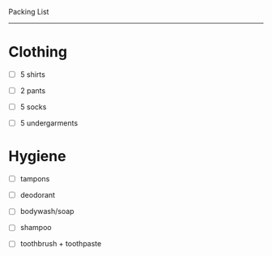 Packing List

---

# Clothing

- [ ] 5 shirts

- [ ] 2 pants

- [ ] 5 socks

- [ ] 5 undergarments

# Hygiene

- [ ] tampons

- [ ] deodorant

- [ ] bodywash/soap

- [ ] shampoo

- [ ] toothbrush + toothpaste

